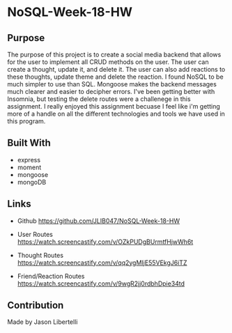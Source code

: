 # NoSQL-Week-18-HW

## Purpose
The purpose of this project is to create a social media backend that allows for the user to implement all CRUD methods on the user.  The user can create a thought, update it, and delete it.  The user can also add reactions to these thoughts, update theme and delete the reaction.  I found NoSQL to be much simpler to use than SQL.  Mongoose makes the backend messages much clearer and easier to decipher errors.  I've been getting better with Insomnia, but testing the delete routes were a challenege in this assignment.  I really enjoyed this assignment becuase I feel like i'm getting more of a handle on all the different technologies and tools we have used in this program. 

## Built With 
- express
- moment
- mongoose 
- mongoDB

## Links 
- Github 
https://github.com/JLIB047/NoSQL-Week-18-HW

- User Routes 
https://watch.screencastify.com/v/OZkPUDgBUrmtfHjwWh6t

- Thought Routes 
https://watch.screencastify.com/v/qq2ygMIjE55VEkgJ6iTZ

- Friend/Reaction Routes 
https://watch.screencastify.com/v/9wgR2jj0rdbhDpie34td

## Contribution 
Made by Jason Libertelli